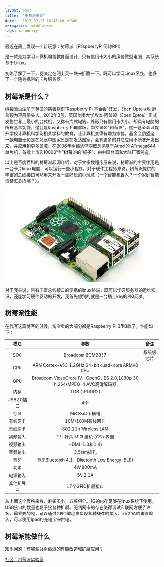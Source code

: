 ```yaml
---
layout: post
title:  "树莓派简介"
date:   2017-07-27 18:45:00 +0800
categories: middleware
tags: raspberry
---
```

最近在网上发现一个新玩意：树莓派（RaspberryPi 简称RPi）

是一款是为学习计算机编程教育而设计，只有信用卡大小的廉价微型电脑，其系统基于Linux。

初略了解了一下，就决定在网上买一块来折腾一下。既可以学习Linux系统，也多了一个随身携带的卡片服务器。

## 树莓派是什么？

树莓派由注册于英国的慈善组织“Raspberry Pi 基金会”开发，Eben·Upton/埃·厄普顿为项目带头人。2012年3月，英国剑桥大学埃本·阿普顿（Eben Epton）正式发售世界上最小的台式机，又称卡片式电脑，外形只有信用卡大小，却具有电脑的所有基本功能，这就是Raspberry Pi电脑板，中文译名"树莓派"。这一基金会以提升学校计算机科学及相关学科的教育，让计算机变得有趣为宗旨。基金会期望这 一款电脑无论是在发展中国家还是在发达国家，会有更多的其它应用不断被开发出来，并应用到更多领域。在2006年树莓派早期概念是基于Atmel的 ATmega644单片机，首批上市的10000“台”树莓派的“板子”，由中国台湾和大陆厂家制造。

以上是百度百科的树莓派起源介绍，对于大多数程序员来说，树莓派的主要作用是一台卡片linux电脑，可以运行一些小程序。对于硬件工程师来说，树莓派提供的丰富的总线接口可以用来开发一些好玩的小玩意（一个智能机器人？一个家庭智能设备汇总终端？）。

![树莓派图片][树莓派图片]

对于我来说，带有丰富总线接口的便携的linux终端，既可以学习服务器的运维知识，还能学习硬件驱动的开发，我首先想到的就是一台插上key的PKI网关。

## 树莓派性能
在我写这篇博客的时候，淘宝卖的大部分都是Raspberry Pi 3型B款了，性能如下：

|模块|参数|备注|
| :-: 	| :-: 				|:-:			|
|SOC	|Broadcom BCM2837	|系统级芯片|
|CPU	|ARM Cortex-A53 1.2GHz 64-bit quad-core ARMv8 CPU|			|
|GPU	|Broadcom VideoCrore IV，OpenGL ES 2.0,1080p 30 h.264/MPEG-4 AVC高清解码器||
|内存	|1GB (LPDDR2) 		||
|USB2.0插口|4个||
|存储	|MicroSD卡插槽||
|有线网卡|10M/100M有线网卡||
|无线网卡|802.11n Wireless LAN||
|视频输入|15-针头 MIPI 相机 (CSI) 界面||
|视频输出|HDMI (1.3和1.4)||
|音频输出|3.5mm插孔||
|蓝牙|蓝牙Bluetooth 4.1，Bluetooth Low Energy (BLE)||
|功率|4W 800mA||
|电源输入|5V 2.1A||
|其他扩展口|17个GPIO扩展接口||

从上面这个表格来看，麻雀虽小，五脏俱全。1G的内存足够在linux系统下使用。USB接口的数量也便于接各种扩展。无线网卡的存在使得调试和联网方便了许多，最重要的是，可以通过GPIO编程来实现各种硬件的接入。5V2.1A的电源输入，可以使用Ipad的充电宝来供电。

## 树莓派能做什么

[知乎问题：有哪些对树莓派的有趣改造和扩展应用？][知乎扩展和应用]

[社区：树莓派实验室][树莓派实验室]


[树莓派图片]: /assets/pic/2017-07-27/raspberry.jpg

[树莓派实验室]: http://shumeipai.nxez.com/
[知乎扩展和应用]: https://www.zhihu.com/question/20697024
